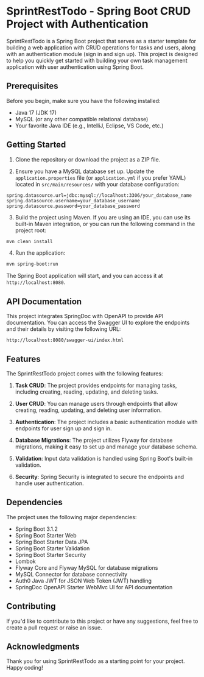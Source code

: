 # SprintRestTodo - Spring Boot CRUD Project with Authentication

SprintRestTodo is a Spring Boot project that serves as a starter template for building a web application with CRUD operations for tasks and users, along with an authentication module (sign in and sign up). This project is designed to help you quickly get started with building your own task management application with user authentication using Spring Boot.

## Prerequisites

Before you begin, make sure you have the following installed:

- Java 17 (JDK 17)
- MySQL (or any other compatible relational database)
- Your favorite Java IDE (e.g., IntelliJ, Eclipse, VS Code, etc.)

## Getting Started

1. Clone the repository or download the project as a ZIP file.

2. Ensure you have a MySQL database set up. Update the `application.properties` file (or `application.yml` if you prefer YAML) located in `src/main/resources/` with your database configuration:

```properties
spring.datasource.url=jdbc:mysql://localhost:3306/your_database_name
spring.datasource.username=your_database_username
spring.datasource.password=your_database_password
```

3. Build the project using Maven. If you are using an IDE, you can use its built-in Maven integration, or you can run the following command in the project root:

```bash
mvn clean install
```

4. Run the application:

```bash
mvn spring-boot:run
```

The Spring Boot application will start, and you can access it at `http://localhost:8080`.

## API Documentation

This project integrates SpringDoc with OpenAPI to provide API documentation. You can access the Swagger UI to explore the endpoints and their details by visiting the following URL:

`http://localhost:8080/swagger-ui/index.html`

## Features

The SprintRestTodo project comes with the following features:

1. **Task CRUD**: The project provides endpoints for managing tasks, including creating, reading, updating, and deleting tasks.

2. **User CRUD**: You can manage users through endpoints that allow creating, reading, updating, and deleting user information.

3. **Authentication**: The project includes a basic authentication module with endpoints for user sign up and sign in.

4. **Database Migrations**: The project utilizes Flyway for database migrations, making it easy to set up and manage your database schema.

5. **Validation**: Input data validation is handled using Spring Boot's built-in validation.

6. **Security**: Spring Security is integrated to secure the endpoints and handle user authentication.

## Dependencies

The project uses the following major dependencies:

- Spring Boot 3.1.2
- Spring Boot Starter Web
- Spring Boot Starter Data JPA
- Spring Boot Starter Validation
- Spring Boot Starter Security
- Lombok
- Flyway Core and Flyway MySQL for database migrations
- MySQL Connector for database connectivity
- Auth0 Java JWT for JSON Web Token (JWT) handling
- SpringDoc OpenAPI Starter WebMvc UI for API documentation

## Contributing

If you'd like to contribute to this project or have any suggestions, feel free to create a pull request or raise an issue.

## Acknowledgments

Thank you for using SprintRestTodo as a starting point for your project. Happy coding!
